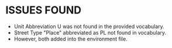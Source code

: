 # ISSUES FOUND

- Unit Abbreviation U was not found in the provided vocabulary.
- Street Type "Place" abbreviated as PL not found in vocabulary.
- However, both added into the environment file.